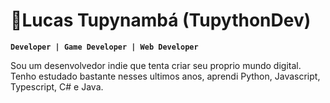 # 🐍Lucas Tupynambá (TupythonDev)

**`Developer | Game Developer | Web Developer`**

Sou um desenvolvedor indie que tenta criar seu proprio mundo digital. Tenho estudado bastante nesses ultimos anos, aprendi Python, Javascript, Typescript, C# e Java.

  <p>
    
  </p>
